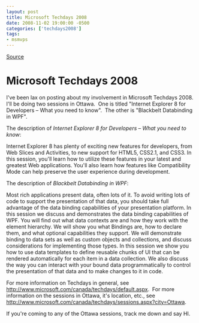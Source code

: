 ```yaml
---
layout: post
title: Microsoft Techdays 2008
date: 2008-11-02 19:00:00 -0500
categories: ['techdays2008']
tags:
- msmvps
---
```

[Source](http://blogs.msmvps.com/peterritchie/2008/11/03/microsoft-techdays-2008/ "Permalink to Microsoft Techdays 2008")

# Microsoft Techdays 2008

I've been lax on posting about my involvement in Microsoft Techdays 2008.  I'll be doing two sessions in Ottawa.  One is titled "Internet Explorer 8 for Developers – What you need to know".  The other is "Blackbelt Databinding in WPF".

The description of _Internet Explorer 8 for Developers – What you need to know_:

Internet Explorer 8 has plenty of exciting new features for developers, from Web Slices and Activities, to new support for HTML5, CSS2.1, and CSS3. In this session, you'll learn how to utilize these features in your latest and greatest Web applications. You'll also learn how features like Compatibility Mode can help preserve the user experience during development. 

The description of _Blackbelt Databinding in WPF_:

Most rich applications present data, often lots of it. To avoid writing lots of code to support the presentation of that data, you should take full advantage of the data binding capabilities of your presentation platform. In this session we discuss and demonstrates the data binding capabilities of WPF. You will find out what data contexts are and how they work with the element hierarchy. We will show you what Bindings are, how to declare them, and what optional capabilities they support. We will demonstrate binding to data sets as well as custom objects and collections, and discuss considerations for implementing those types. In this session we show you how to use data templates to define reusable chunks of UI that can be rendered automatically for each item in a data collection. We also discuss the way you can interact with your bound data programmatically to control the presentation of that data and to make changes to it in code. 

For more information on Techdays in general, see <http://www.microsoft.com/canada/techdays/default.aspx>.  For more information on the sessions in Ottawa, it's location, etc., see <http://www.microsoft.com/canada/techdays/sessions.aspx?city=Ottawa>.

If you're coming to any of the Ottawa sessions, track me down and say HI.

 

